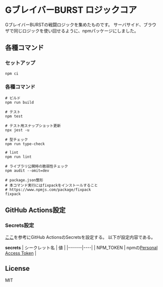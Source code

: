 # GブレイバーBURST ロジックコア

GブレイバーBURSTの戦闘ロジックを集めたものです。
サーバサイド、ブラウザで同じロジックを使い回せるように、npmパッケージにしました。

## 各種コマンド

### セットアップ

```shell
npm ci
```

### 各種コマンド

```shell
# ビルド
npm run build

# テスト
npm test

# テスト用スナップショット更新
npx jest -u

# 型チェック
npm run type-check

# lint
npm run lint

# ライブラリ公開時の脆弱性チェック
npm audit --omit=dev

# package.json整形
# 本コマンド実行にはfixpackをインストールすること
# https://www.npmjs.com/package/fixpack
fixpack
```

## GitHub Actions設定

### Secrets設定

[ここ](https://docs.github.com/ja/actions/security-guides/using-secrets-in-github-actions)を参考にGitHub ActionsのSecretsを設定する。
以下が設定内容である。

**secrets**
| シークレット名 | 値 |
|-------|----|
| NPM_TOKEN | npmの[Personal Access Token](https://docs.npmjs.com/creating-and-viewing-access-tokens) |

## License

MIT
